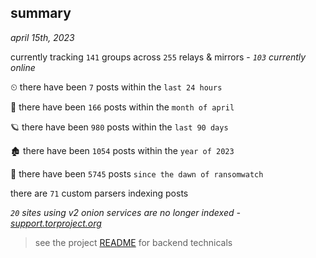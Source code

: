 
## summary
_april 15th, 2023_

currently tracking `141` groups across `255` relays & mirrors - _`103` currently online_

⏲ there have been `7` posts within the `last 24 hours`

🦈 there have been `166` posts within the `month of april`

🪐 there have been `980` posts within the `last 90 days`

🏚 there have been `1054` posts within the `year of 2023`

🦕 there have been `5745` posts `since the dawn of ransomwatch`

there are `71` custom parsers indexing posts

_`20` sites using v2 onion services are no longer indexed - [support.torproject.org](https://support.torproject.org/onionservices/v2-deprecation/)_

> see the project [README](https://github.com/joshhighet/ransomwatch#ransomwatch--) for backend technicals
